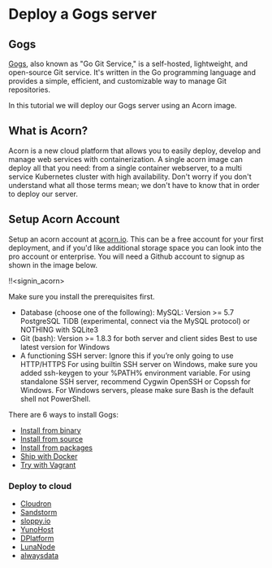 # Deploy a Gogs server

## Gogs

[Gogs](https://www.gogs.io), also known as "Go Git Service," is a self-hosted, lightweight, and open-source Git service.
It's written in the Go programming language and provides a simple, efficient, and customizable way to manage Git repositories.

In this tutorial we will deploy our Gogs server using an Acorn image.

## What is Acorn?

Acorn is a new cloud platform that allows you to easily deploy, develop and manage web services with containerization. A single acorn image can deploy all that you need: from a single container webserver, to a multi service Kubernetes cluster with high availability. Don't worry if you don't understand what all those terms mean; we don't have to know that in order to deploy our server.

## Setup Acorn Account

Setup an acorn account at [acorn.io](https://acorn.io). This can be a free account for your first deployment, and if you'd like additional storage space you can look into the pro account or enterprise. You will need a Github account to signup as shown in the image below.

!!<signin_acorn>

Make sure you install the prerequisites first.

- Database (choose one of the following):
  MySQL: Version >= 5.7
  PostgreSQL
  TiDB (experimental, connect via the MySQL protocol)
  or NOTHING with SQLite3
- Git (bash):
  Version >= 1.8.3 for both server and client sides
  Best to use latest version for Windows
- A functioning SSH server:
  Ignore this if you’re only going to use HTTP/HTTPS
  For using builtin SSH server on Windows, make sure you added ssh-keygen to your %PATH% environment variable.
  For using standalone SSH server, recommend Cygwin OpenSSH or Copssh for Windows.
  For Windows servers, please make sure Bash is the default shell not PowerShell.

There are 6 ways to install Gogs:

- [Install from binary](https://gogs.io/docs/installation/install_from_binary.html)
- [Install from source](https://gogs.io/docs/installation/install_from_source.html)
- [Install from packages](https://gogs.io/docs/installation/install_from_packages.html)
- [Ship with Docker](https://github.com/gogs/gogs/tree/main/docker)
- [Try with Vagrant](https://github.com/geerlingguy/ansible-vagrant-examples/tree/master/gogs)

### Deploy to cloud

- [Cloudron](https://www.cloudron.io/store/io.gogs.cloudronapp.html)
- [Sandstorm](https://github.com/cem/gogs-sandstorm)
- [sloppy.io](https://github.com/sloppyio/quickstarters/tree/master/gogs)
- [YunoHost](https://github.com/YunoHost-Apps/gogs_ynh)
- [DPlatform](https://github.com/DFabric/DPlatform-Shell)
- [LunaNode](https://github.com/LunaNode/launchgogs)
- [alwaysdata](https://www.alwaysdata.com/en/marketplace/gogs/)
